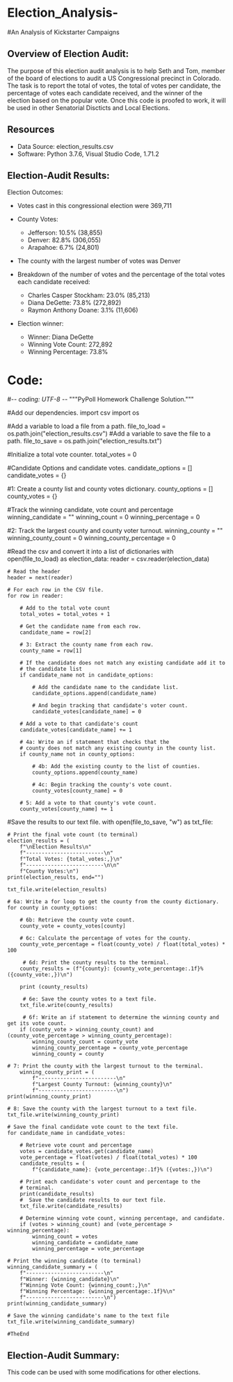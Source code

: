 # Election_Analysis-

#An Analysis of Kickstarter Campaigns

## Overview of Election Audit: 

The purpose of this election audit analysis is to help Seth and Tom, member of the board of elections to audit a US Congressional precinct in Colorado. The task is to report the total of votes, the total of votes per candidate, the percentage of votes each candidate received, and the winner of the election based on the popular vote. Once this code is proofed to work, it will be used in other Senatorial Discticts and Local Elections. 

## Resources

- Data Source: election_results.csv
- Software: Python 3.7.6, Visual Studio Code, 1.71.2

## Election-Audit Results: 

Election Outcomes:

- Votes cast in this congressional election were 369,711

- County Votes:

  - Jefferson: 10.5% (38,855)
  - Denver: 82.8% (306,055)
  - Arapahoe: 6.7% (24,801)

- The county with the largest number of votes was Denver

- Breakdown of the number of votes and the percentage of the total votes each candidate received:

  - Charles Casper Stockham: 23.0% (85,213)
  - Diana DeGette: 73.8% (272,892)
  - Raymon Anthony Doane: 3.1% (11,606)
  
- Election winner:

  - Winner: Diana DeGette
  - Winning Vote Count: 272,892
  - Winning Percentage: 73.8%

# **Code:**

#-*- coding: UTF-8 -*-
"""PyPoll Homework Challenge Solution."""

#Add our dependencies.
import csv
import os

#Add a variable to load a file from a path.
file_to_load = os.path.join("election_results.csv")
#Add a variable to save the file to a path.
file_to_save = os.path.join("election_results.txt")

#Initialize a total vote counter.
total_votes = 0

#Candidate Options and candidate votes.
candidate_options = []
candidate_votes = {}

#1: Create a county list and county votes dictionary.
county_options = []
county_votes = {}

#Track the winning candidate, vote count and percentage
winning_candidate = ""
winning_count = 0
winning_percentage = 0

#2: Track the largest county and county voter turnout.
winning_county = ""
winning_county_count = 0
winning_county_percentage = 0

#Read the csv and convert it into a list of dictionaries
with open(file_to_load) as election_data:
    reader = csv.reader(election_data)

    # Read the header
    header = next(reader)

    # For each row in the CSV file.
    for row in reader:

        # Add to the total vote count
        total_votes = total_votes + 1

        # Get the candidate name from each row.
        candidate_name = row[2]

        # 3: Extract the county name from each row.
        county_name = row[1]

        # If the candidate does not match any existing candidate add it to
        # the candidate list
        if candidate_name not in candidate_options:

            # Add the candidate name to the candidate list.
            candidate_options.append(candidate_name)

            # And begin tracking that candidate's voter count.
            candidate_votes[candidate_name] = 0

        # Add a vote to that candidate's count
        candidate_votes[candidate_name] += 1

        # 4a: Write an if statement that checks that the
        # county does not match any existing county in the county list.
        if county_name not in county_options:

            # 4b: Add the existing county to the list of counties.
            county_options.append(county_name)

            # 4c: Begin tracking the county's vote count.
            county_votes[county_name] = 0

        # 5: Add a vote to that county's vote count.
        county_votes[county_name] += 1

#Save the results to our text file.
with open(file_to_save, "w") as txt_file:

    # Print the final vote count (to terminal)
    election_results = (
        f"\nElection Results\n"
        f"-------------------------\n"
        f"Total Votes: {total_votes:,}\n"
        f"-------------------------\n\n"
        f"County Votes:\n")
    print(election_results, end="")

    txt_file.write(election_results)

    # 6a: Write a for loop to get the county from the county dictionary.
    for county in county_options:

        # 6b: Retrieve the county vote count.
        county_vote = county_votes[county]

        # 6c: Calculate the percentage of votes for the county.
        county_vote_percentage = float(county_vote) / float(total_votes) * 100

         # 6d: Print the county results to the terminal.
        county_results = (f"{county}: {county_vote_percentage:.1f}% ({county_vote:,})\n")

        print (county_results)

         # 6e: Save the county votes to a text file.
        txt_file.write(county_results)

         # 6f: Write an if statement to determine the winning county and get its vote count.
        if (county_vote > winning_county_count) and (county_vote_percentage > winning_county_percentage):
            winning_county_count = county_vote
            winning_county_percentage = county_vote_percentage
            winning_county = county

    # 7: Print the county with the largest turnout to the terminal.
        winning_county_print = (
            f"-------------------------\n"
            f"Largest County Turnout: {winning_county}\n"
            f"-------------------------\n")
    print(winning_county_print)

    # 8: Save the county with the largest turnout to a text file.
    txt_file.write(winning_county_print)

    # Save the final candidate vote count to the text file.
    for candidate_name in candidate_votes:

        # Retrieve vote count and percentage
        votes = candidate_votes.get(candidate_name)
        vote_percentage = float(votes) / float(total_votes) * 100
        candidate_results = (
            f"{candidate_name}: {vote_percentage:.1f}% ({votes:,})\n")

        # Print each candidate's voter count and percentage to the
        # terminal.
        print(candidate_results)
        #  Save the candidate results to our text file.
        txt_file.write(candidate_results)

        # Determine winning vote count, winning percentage, and candidate.
        if (votes > winning_count) and (vote_percentage > winning_percentage):
            winning_count = votes
            winning_candidate = candidate_name
            winning_percentage = vote_percentage

    # Print the winning candidate (to terminal)
    winning_candidate_summary = (
        f"-------------------------\n"
        f"Winner: {winning_candidate}\n"
        f"Winning Vote Count: {winning_count:,}\n"
        f"Winning Percentage: {winning_percentage:.1f}%\n"
        f"-------------------------\n")
    print(winning_candidate_summary)

    # Save the winning candidate's name to the text file
    txt_file.write(winning_candidate_summary)

    #TheEnd

## Election-Audit Summary: 

This code can be used with some modifications for other elections. 
